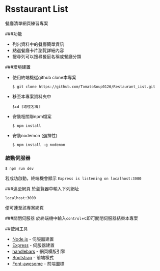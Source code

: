 # Rsstaurant List
餐廳清單網頁練習專案

###功能
- 列出資料中的餐廳簡單資訊
- 點選餐廳卡片瀏覽詳細內容
- 搜尋列可以搜尋餐庭名稱或餐廳分類


###環境建置

- 使用終端機從github clone本專案
   ```
   $ git clone https://github.com/TomatoSoup0126/Restaurant_List.git
   ```


- 移至本專案資料夾中 
  ```
  $cd [路徑名稱]
  ```
- 安裝相關聯npm檔案
  ```
  $ npm install
  ```
- 安裝nodemon (選擇性)
  ```
  $ npm install -g nodemon
  ```

### 啟動伺服器
```
$ npm run dev
```
若成功啟動，終端機會顯示
`Express is listening on localhost:3000`

###連至網頁
於瀏覽器中輸入下列網址
```
localhost:3000
```
便可連至該專案網頁

###關閉伺服器
於終端機中輸入`control`+`C`即可關閉伺服器結束本專案


##使用工具
- [Node.js](https://nodejs.org/en/) - 伺服器建置
- [Express](https://www.npmjs.com/package/express) - 伺服器建置
- [handlebars](https://handlebarsjs.com/) - 網頁模版引擎
- [Bootstrap](https://getbootstrap.com/) - 前端樣式
- [Font-awesome](https://fontawesome.com/) - 前端圖標


